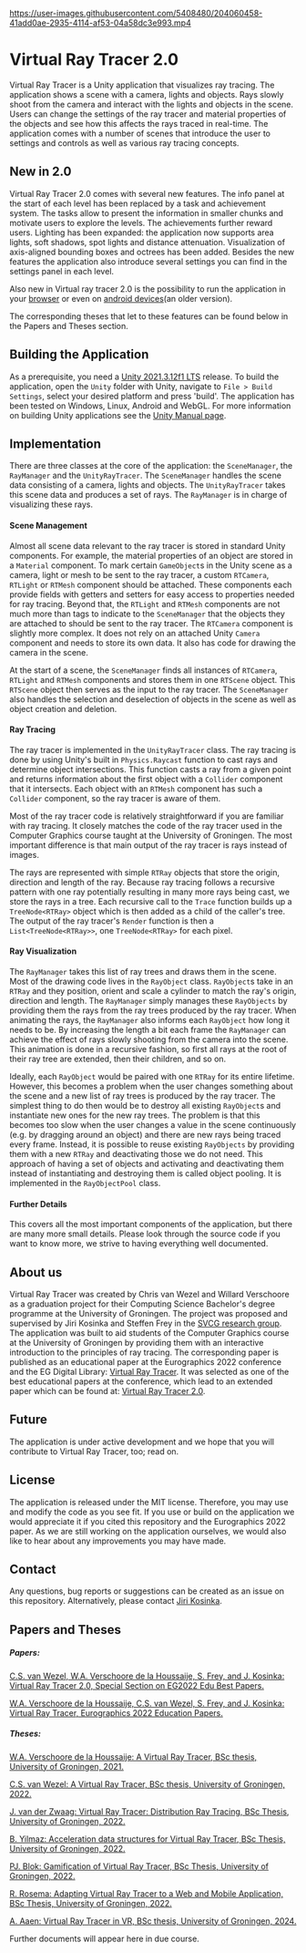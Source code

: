 <https://user-images.githubusercontent.com/5408480/204060458-41add0ae-2935-4114-af53-04a58dc3e993.mp4>


# Virtual Ray Tracer 2.0

Virtual Ray Tracer is a Unity application that visualizes ray tracing. The application shows a scene with a camera, lights and objects. Rays slowly shoot from the camera and interact with the lights and objects in the scene. Users can change the settings of the ray tracer and material properties of the objects and see how this affects the rays traced in real-time. The application comes with a number of scenes that introduce the user to settings and controls as well as various ray tracing concepts.

## New in 2.0

Virtual Ray Tracer 2.0 comes with several new features. The info panel at the start of each level has been replaced by a task and achievement system. The tasks allow to present the information in smaller chunks and motivate users to explore the levels. The achievements further reward users. Lighting has been expanded: the application now supports area lights, soft shadows, spot lights and distance attenuation. Visualization of axis-aligned bounding boxes and octrees has been added. Besides the new features the application also introduce several settings you can find in the settings panel in each level.

Also new in Virtual ray tracer 2.0 is the possibility to run the application in your [browser](https://wezel.github.io/Virtual-Ray-Tracer) or even on [android devices](https://play.google.com/store/apps/details?id=com.RUG.VirtualRayTracer&hl=en&gl=US&pli=1)(an older version). 

The corresponding theses that let to these features can be found below in the Papers and Theses section.

## Building the Application

As a prerequisite, you need a [Unity 2021.3.12f1 LTS](https://unity3d.com/unity/qa/lts-releases) release. To build the application, open the `Unity` folder with Unity, navigate to `File > Build Settings`, select your desired platform and press 'build'. The application has been tested on Windows, Linux, Android and WebGL. For more information on building Unity applications see the [Unity Manual page](https://docs.unity3d.com/Manual/BuildSettings.html).

## Implementation

There are three classes at the core of the application: the `SceneManager`, the `RayManager` and the `UnityRayTracer`. The `SceneManager` handles the scene data consisting of a camera, lights and objects. The `UnityRayTracer` takes this scene data and produces a set of rays. The `RayManager` is in charge of visualizing these rays.

#### Scene Management

Almost all scene data relevant to the ray tracer is stored in standard Unity components. For example, the material properties of an object are stored in a `Material` component. To mark certain `GameObject`s in the Unity scene as a camera, light or mesh to be sent to the ray tracer, a custom `RTCamera`, `RTLight` or `RTMesh` component should be attached. These components each provide fields with getters and setters for easy access to properties needed for ray tracing. Beyond that, the `RTLight` and `RTMesh` components are not much more than tags to indicate to the `SceneManager` that the objects they are attached to should be sent to the ray tracer. The `RTCamera` component is slightly more complex.  It does not rely on an attached Unity `Camera` component and needs to store its own data. It also has code for drawing the camera in the scene.

At the start of a scene, the `SceneManager` finds all instances of `RTCamera`, `RTLight` and `RTMesh` components and stores them in one `RTScene` object. This `RTScene` object then serves as the input to the ray tracer. The `SceneManager` also handles the selection and deselection of objects in the scene as well as object creation and deletion.

#### Ray Tracing

The ray tracer is implemented in the `UnityRayTracer` class. The ray tracing is done by using Unity's built in `Physics.Raycast` function to cast rays and determine object intersections. This function casts a ray from a given point and returns information about the first object with a `Collider` component that it intersects. Each object with an `RTMesh` component has such a `Collider` component, so the ray tracer is aware of them.

Most of the ray tracer code is relatively straightforward if you are familiar with ray tracing. It closely matches the code of the ray tracer used in the Computer Graphics course taught at the University of Groningen. The most important difference is that main output of the ray tracer is rays instead of images.

The rays are represented with simple `RTRay` objects that store the origin, direction and length of the ray. Because ray tracing follows a recursive pattern with one ray potentially resulting in many more rays being cast, we store the rays in a tree. Each recursive call to the `Trace` function builds up a `TreeNode<RTRay>` object which is then added as a child of the caller's tree. The output of the ray tracer's `Render` function is then a `List<TreeNode<RTRay>>`, one `TreeNode<RTRay>` for each pixel.

#### Ray Visualization

The `RayManager` takes this list of ray trees and draws them in the scene. Most of the drawing code lives in the `RayObject` class. `RayObject`s take in an `RTRay` and they position, orient and scale a cylinder to match the ray's origin, direction and length. The `RayManager` simply manages these `RayObjects` by providing them the rays from the ray trees produced by the ray tracer. When animating the rays, the `RayManager` also informs each `RayObject` how long it needs to be. By increasing the length a bit each frame the `RayManager` can achieve the effect of rays slowly shooting from the camera into the scene. This animation is done in a recursive fashion, so first all rays at the root of their ray tree are extended, then their children, and so on.

Ideally, each `RayObject` would be paired with one `RTRay` for its entire lifetime. However, this becomes a problem when the user changes something about the scene and a new list of ray trees is produced by the ray tracer. The simplest thing to do then would be to destroy all existing `RayObject`s and instantiate new ones for the new ray trees. The problem is that this becomes too slow when the user changes a value in the scene continuously (e.g. by dragging around an object) and there are new rays being traced every frame. Instead, it is possible to reuse existing `RayObjects` by providing them with a new `RTRay` and deactivating those we do not need. This approach of having a set of objects and activating and deactivating them instead of instantiating and destroying them is called object pooling. It is implemented in the `RayObjectPool` class.

#### Further Details

This covers all the most important components of the application, but there are many more small details. Please look through the source code if you want to know more, we strive to having everything well documented.

## About us

Virtual Ray Tracer was created by Chris van Wezel and Willard Verschoore as a graduation project for their Computing Science Bachelor's degree programme at the University of Groningen. The project was proposed and supervised by Jiri Kosinka and Steffen Frey in the [SVCG research group](https://www.cs.rug.nl/svcg/Main/HomePage). The application was built to aid students of the Computer Graphics course at the University of Groningen by providing them with an interactive introduction to the principles of ray tracing. The corresponding paper is published as an educational paper at the Eurographics 2022 conference and the EG Digital Library: [Virtual Ray Tracer](https://diglib.eg.org/handle/10.2312/eged20221045). It was selected as one of the best educational papers at the conference, which lead to an extended paper which can be found at: [Virtual Ray Tracer 2.0](https://doi.org/10.1016/j.cag.2023.01.005).

## Future

The application is under active development and we hope that you will contribute to Virtual Ray Tracer, too; read on.

## License

The application is released under the MIT license. Therefore, you may use and modify the code as you see fit. If you use or build on the application we would appreciate it if you cited this repository and the Eurographics 2022 paper. As we are still working on the application ourselves, we would also like to hear about any improvements you may have made.

## Contact

Any questions, bug reports or suggestions can be created as an issue on this repository. Alternatively, please contact [Jiri Kosinka](http://www.cs.rug.nl/svcg/People/JiriKosinka).

## Papers and Theses

##### Papers:

[C.S. van Wezel, W.A. Verschoore de la Houssaije, S. Frey, and J. Kosinka: Virtual Ray Tracer 2.0, Special Section on EG2022 Edu Best Papers.](https://doi.org/10.1016/j.cag.2023.01.005)

[W.A. Verschoore de la Houssaije, C.S. van Wezel, S. Frey, and J. Kosinka: Virtual Ray Tracer, Eurographics 2022 Education Papers.](https://diglib.eg.org/handle/10.2312/eged20221045)

##### Theses:

[W.A. Verschoore de la Houssaije: A Virtual Ray Tracer, BSc thesis, University of Groningen, 2021.](http://fse.studenttheses.ub.rug.nl/24859)

[C.S. van Wezel: A Virtual Ray Tracer, BSc thesis, University of Groningen, 2022.](http://fse.studenttheses.ub.rug.nl/26455)

[J. van der Zwaag: Virtual Ray Tracer: Distribution Ray Tracing, BSc Thesis, University of Groningen, 2022.](https://fse.studenttheses.ub.rug.nl/27881)

[B. Yilmaz: Acceleration data structures for Virtual Ray Tracer, BSc Thesis, University of Groningen, 2022.](https://fse.studenttheses.ub.rug.nl/27838)

[PJ. Blok: Gamification of Virtual Ray Tracer, BSc Thesis, University of Groningen, 2022.](https://fse.studenttheses.ub.rug.nl/27596)

[R. Rosema: Adapting Virtual Ray Tracer to a Web and Mobile Application, BSc Thesis, University of Groningen, 2022.](https://fse.studenttheses.ub.rug.nl/27894)

[A. Aaen: Virtual Ray Tracer in VR, BSc thesis, University of Groningen, 2024.](https://fse.studenttheses.ub.rug.nl/33355/)

Further documents will appear here in due course.
